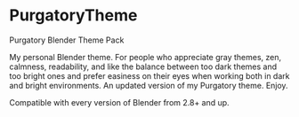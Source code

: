 # PurgatoryTheme
Purgatory Blender Theme Pack

My personal Blender theme. For people who appreciate gray themes, zen, calmness, readability, and like the balance between too dark themes and too bright ones and prefer easiness on their eyes when working both in dark and bright environments. An updated version of my Purgatory theme. Enjoy.

Compatible with every version of Blender from 2.8+ and up.
